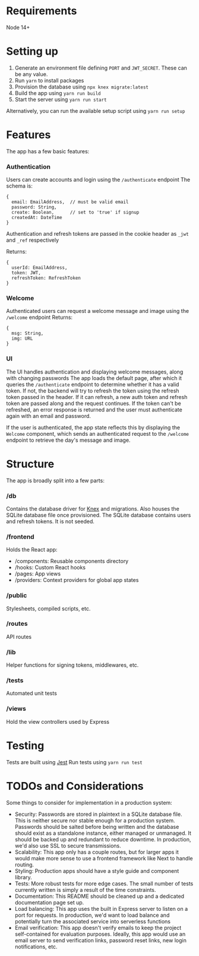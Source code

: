 # Requirements
Node 14+

# Setting up
1. Generate an environment file defining `PORT` and `JWT_SECRET`. These can be any value.
2. Run `yarn` to install packages
3. Provision the database using `npx knex migrate:latest`
4. Build the app using `yarn run build`
5. Start the server using `yarn run start`

Alternatively, you can run the available setup script using `yarn run setup`

# Features
The app has a few basic features:

### Authentication
Users can create accounts and login using the `/authenticate` endpoint
The schema is:
```
{
  email: EmailAddress,  // must be valid email
  password: String,    
  create: Boolean,      // set to 'true' if signup
  createdAt: DateTime
}
```
Authentication and refresh tokens are passed in the cookie header as `_jwt` and `_ref` respectively

Returns:
```
{
  userId: EmailAddress,
  token: JWT,
  refreshToken: RefreshToken
}
```

### Welcome
Authenticated users can request a welcome message and image using the `/welcome` endpoint
Returns:
```
{
  msg: String,
  img: URL
}
```

### UI
The UI handles authentication and displaying welcome messages, along with changing passwords
The app loads the default page, after which it queries the `/authenticate` endpoint to determine whether it has a valid token.
If not, the backend will try to refresh the token using the refresh token passed in the header. If it can refresh, a new auth token and refresh token are passed along and the request continues. If the token can't be refreshed, an error response is returned and the user must authenticate again with an email and password.

If the user is authenticated, the app state reflects this by displaying the `Welcome` component, which sends an authenticated request to the `/welcome` endpoint to retrieve the day's message and image.

# Structure
The app is broadly split into a few parts:

### /db
Contains the database driver for [Knex](https://knextjs.org) and migrations.
Also houses the SQLite database file once provisioned. The SQLite database contains users and refresh tokens. It is not seeded.

### /frontend
Holds the React app:
 - /components: Reusable components directory
 - /hooks: Custom React hooks
 - /pages: App views
 - /providers: Context providers for global app states

### /public
Stylesheets, compiled scripts, etc.

### /routes
API routes

### /lib
Helper functions for signing tokens, middlewares, etc.

### /tests
Automated unit tests

### /views
Hold the view controllers used by Express

# Testing
Tests are built using [Jest](https://jestjs.io])
Run tests using `yarn run test`

# TODOs and Considerations
Some things to consider for implementation in a production system:
 - Security: Passwords are stored in plaintext in a SQLite database file. This is neither secure nor stable enough for a production system. Passwords should be salted before being written and the database should exist as a standalone instance, either managed or unmanaged. It should be backed up and redundant to reduce downtime. In production, we'd also use SSL to secure transmissions.
 - Scalability: This app only has a couple routes, but for larger apps it would make more sense to use a frontend framework like Next to handle routing.
 - Styling: Production apps should have a style guide and component library.
 - Tests: More robust tests for more edge cases. The small number of tests currently written is simply a result of the time constraints.
 - Documentation: This README should be cleaned up and a dedicated documentation page set up.
 - Load balancing: This app uses the built in Express server to listen on a port for requests. In production, we'd want to load balance and potentially turn the associated service into serverless functions
 - Email verification: This app doesn't verify emails to keep the project self-contained for evaluation purposes. Ideally, this app would use an email server to send verification links, password reset links, new login notifications, etc.
